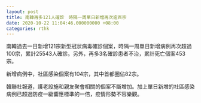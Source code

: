 ```yaml
---
layout: post
title: 南韓再多121人確診　時隔一周單日新增再次逾百宗
date: 2020-10-22 11:04:46.000000000 +08:00
categories: rthk
---
```


南韓過去一日新增121宗新型冠狀病毒確診個案，時隔一周單日新增病例再次超過100宗，累計25543人確診。另外，再多3名確診患者不治，累計死亡個案453宗。

新增病例中，社區感染個案有104宗，其中首都圈佔82宗。

韓聯社報道，護老設施和親友聚會相關的個案不斷增加。加上單日新增的社區感染病例已超過防疫一級響應標準的一倍，疫情形勢不容樂觀。
